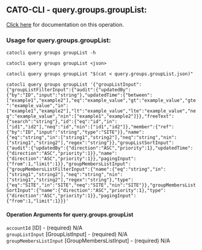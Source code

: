 
## CATO-CLI - query.groups.groupList:
[Click here](https://api.catonetworks.com/documentation/#query-query.groups.groupList) for documentation on this operation.

### Usage for query.groups.groupList:

`catocli query groups groupList -h`

`catocli query groups groupList <json>`

`catocli query groups groupList "$(cat < query.groups.groupList.json)"`

`catocli query groups groupList '{"groupListInput":{"groupListFilterInput":{"audit":{"updatedBy":{"by":"ID","input":"string"},"updatedTime":{"between":["example1","example2"],"eq":"example_value","gt":"example_value","gte":"example_value","in":["example1","example2"],"lt":"example_value","lte":"example_value","neq":"example_value","nin":["example1","example2"]}},"freeText":{"search":"string"},"id":{"eq":"id","in":["id1","id2"],"neq":"id","nin":["id1","id2"]},"member":{"ref":{"by":"ID","input":"string","type":"SITE"}},"name":{"eq":"string","in":["string1","string2"],"neq":"string","nin":["string1","string2"],"regex":"string"}},"groupListSortInput":{"audit":{"updatedBy":{"direction":"ASC","priority":1},"updatedTime":{"direction":"ASC","priority":1}},"name":{"direction":"ASC","priority":1}},"pagingInput":{"from":1,"limit":1}},"groupMembersListInput":{"groupMembersListFilterInput":{"name":{"eq":"string","in":["string1","string2"],"neq":"string","nin":["string1","string2"],"regex":"string"},"type":{"eq":"SITE","in":"SITE","neq":"SITE","nin":"SITE"}},"groupMembersListSortInput":{"name":{"direction":"ASC","priority":1},"type":{"direction":"ASC","priority":1}},"pagingInput":{"from":1,"limit":1}}}'`


#### Operation Arguments for query.groups.groupList ####

`accountId` [ID] - (required) N/A    
`groupListInput` [GroupListInput] - (required) N/A    
`groupMembersListInput` [GroupMembersListInput] - (required) N/A    
